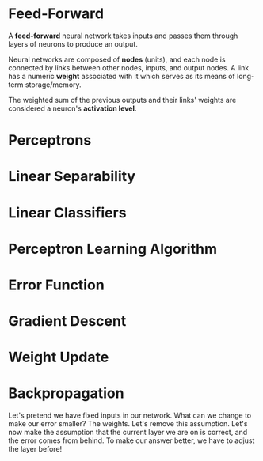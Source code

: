 # Feed-Forward
A **feed-forward** neural network takes inputs and passes them through layers of neurons to produce an output. 

Neural networks are composed of **nodes** (units), and each node is connected by links between other nodes, inputs, and output nodes. A link has a numeric **weight** associated with it which serves as its means of long-term storage/memory. 

The weighted sum of the previous outputs and their links' weights are considered a neuron's **activation level**. 

# Perceptrons

# Linear Separability

# Linear Classifiers

# Perceptron Learning Algorithm

# Error Function

# Gradient Descent

# Weight Update

# Backpropagation

Let's pretend we have fixed inputs in our network. What can we change to make our error smaller? The weights. Let's remove this assumption. Let's now make the assumption that the current layer we are on is correct, and the error comes from behind. To make our answer better, we have to adjust the layer before!
